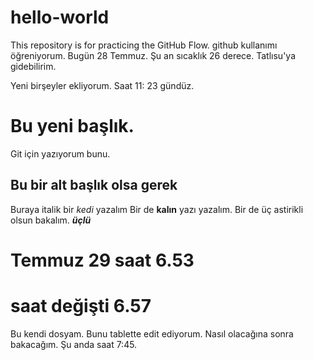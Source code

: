 # hello-world
This repository is for practicing the GitHub Flow. 
github kullanımı öğreniyorum. Bugün 28 Temmuz. Şu an sıcaklık 26 derece. Tatlısu'ya gidebilirim. 

Yeni birşeyler ekliyorum. Saat 11: 23 gündüz. 

# Bu yeni başlık. 
Git için yazıyorum bunu. 
## Bu bir alt başlık olsa gerek 
Buraya italik bir *kedi* yazalım 
Bir de **kalın** yazı yazalım. 
Bir de üç astirikli olsun bakalım. ***üçlü***

# Temmuz 29 saat 6.53

# saat değişti 6.57

Bu kendi dosyam. Bunu tablette edit ediyorum. Nasıl olacağına sonra bakacağım. Şu anda saat 7:45. 
